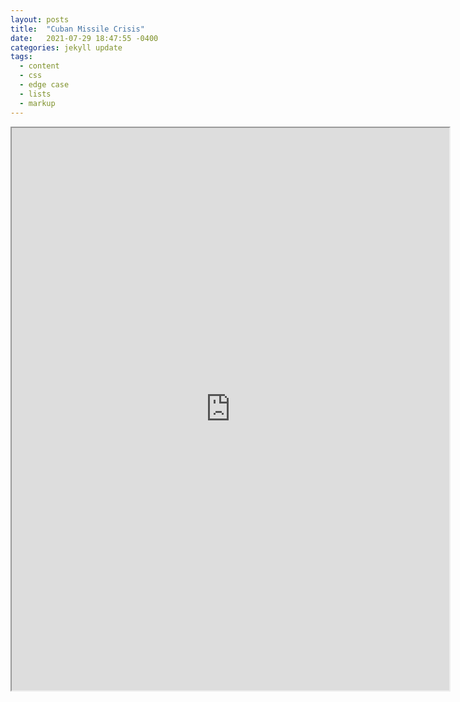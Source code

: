 ```yaml
---
layout: posts
title:  "Cuban Missile Crisis"
date:   2021-07-29 18:47:55 -0400
categories: jekyll update
tags:
  - content
  - css
  - edge case
  - lists
  - markup
---
```



<iframe src="https://drive.google.com/file/d/1DsULAuArTWXWFxIMP5capREIMmlI8A6B/preview" width="700" height="900" allow="autoplay"></iframe>